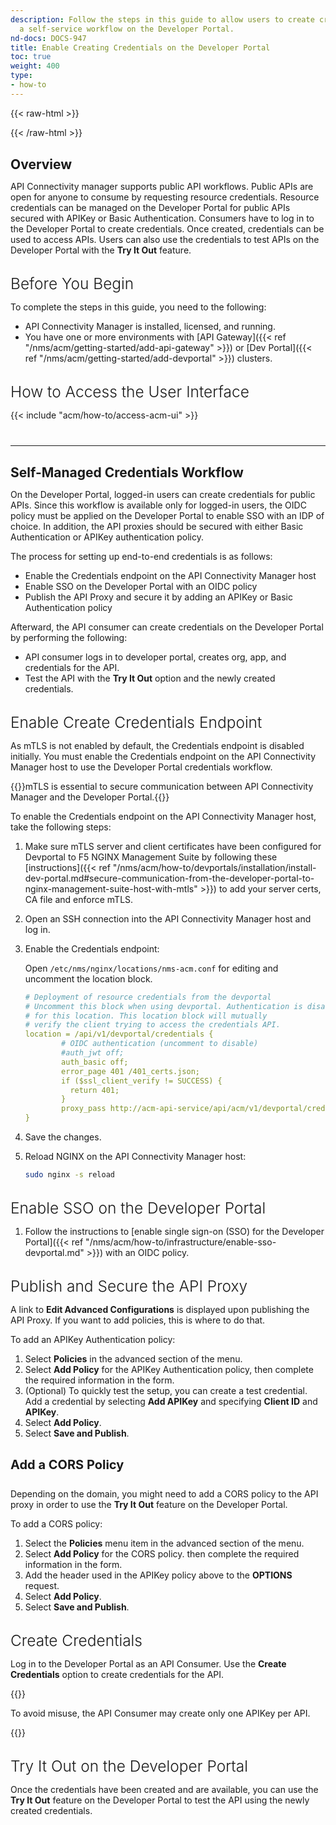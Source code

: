 ```yaml
---
description: Follow the steps in this guide to allow users to create credentials as
  a self-service workflow on the Developer Portal.
nd-docs: DOCS-947
title: Enable Creating Credentials on the Developer Portal
toc: true
weight: 400
type:
- how-to
---
```


{{< raw-html >}}
<style>
    h2 {
        margin-top: 30px;
        margin-bottom: 10px;
    }
    h3 {
        margin-top: 30px;
        margin-bottom: 10px;
        font-weight: 300;
        font-size: 1.75em;
    }
    h4 {
        margin-top: 30px;
        font-size: 20px;
    }
    hr {
        margin-top: 40px;
        margin-bottom: 20px;
    }
</style>
{{< /raw-html >}}
## Overview

API Connectivity manager supports public API workflows. Public APIs are open for anyone to consume by requesting resource credentials. Resource credentials can be managed on the Developer Portal for public APIs secured with APIKey or Basic Authentication. Consumers have to log in to the Developer Portal to create credentials. Once created, credentials can be used to access APIs. Users can also use the credentials to test APIs on the Developer Portal with the **Try It Out** feature.

### Before You Begin

To complete the steps in this guide, you need to the following:

- API Connectivity Manager is installed, licensed, and running.
- You have one or more environments with [API Gateway]({{< ref "/nms/acm/getting-started/add-api-gateway" >}}) or [Dev Portal]({{< ref "/nms/acm/getting-started/add-devportal" >}}) clusters.

### How to Access the User Interface

{{< include "acm/how-to/access-acm-ui" >}}

---

## Self-Managed Credentials Workflow

On the Developer Portal, logged-in users can create credentials for public APIs. Since this workflow is available only for logged-in users, the OIDC policy must be applied on the Developer Portal to enable SSO with an IDP of choice. In addition, the API proxies should be secured with either Basic Authentication or APIKey authentication policy.

The process for setting up end-to-end credentials is as follows:

- Enable the Credentials endpoint on the API Connectivity Manager host
- Enable SSO on the Developer Portal with an OIDC policy
- Publish the API Proxy and secure it by adding an APIKey or Basic Authentication policy

Afterward, the API consumer can create credentials on the Developer Portal by performing the following:

- API consumer logs in to developer portal, creates org, app, and credentials for the API.
- Test the API with the **Try It Out** option and the newly created credentials.

### Enable Create Credentials Endpoint

As mTLS is not enabled by default, the Credentials endpoint is disabled initially. You must enable the Credentials endpoint on the API Connectivity Manager host to use the Developer Portal credentials workflow.

{{<important>}}mTLS is essential to secure communication between API Connectivity Manager and the Developer Portal.{{</important>}}

To enable the Credentials endpoint on the API Connectivity Manager host, take the following steps:

1. Make sure mTLS server and client certificates have been configured for Devportal to F5 NGINX Management Suite by following these [instructions]({{< ref "/nms/acm/how-to/devportals/installation/install-dev-portal.md#secure-communication-from-the-developer-portal-to-nginx-management-suite-host-with-mtls" >}}) to add your server certs, CA file and enforce mTLS.

1. Open an SSH connection into the API Connectivity Manager host and log in.

1. Enable the Credentials endpoint:

   Open `/etc/nms/nginx/locations/nms-acm.conf` for editing and uncomment the location block.

    ``` yaml
    # Deployment of resource credentials from the devportal
    # Uncomment this block when using devportal. Authentication is disabled
    # for this location. This location block will mutually
    # verify the client trying to access the credentials API.
    location = /api/v1/devportal/credentials {
            # OIDC authentication (uncomment to disable)
            #auth_jwt off;
            auth_basic off;
            error_page 401 /401_certs.json;
            if ($ssl_client_verify != SUCCESS) {
              return 401;
            }
            proxy_pass http://acm-api-service/api/acm/v1/devportal/credentials;
    }
    ```

1. Save the changes.

1. Reload NGINX on the API Connectivity Manager host:

    ```bash
    sudo nginx -s reload
    ```

### Enable SSO on the Developer Portal

1. Follow the instructions to [enable single sign-on (SSO) for the Developer Portal]({{< ref "/nms/acm/how-to/infrastructure/enable-sso-devportal.md" >}}) with an OIDC policy.

### Publish and Secure the API Proxy

A link to **Edit Advanced Configurations** is displayed upon publishing the API Proxy. If you want to add policies, this is where to do that.

To add an APIKey Authentication policy:

1. Select **Policies** in the advanced section of the menu.
2. Select **Add Policy** for the APIKey Authentication policy, then complete the required information in the form.
3. (Optional) To quickly test the setup, you can create a test credential. Add a credential by selecting **Add APIKey** and specifying **Client ID** and **APIKey**.
4. Select **Add Policy**.
5. Select **Save and Publish**.

#### Add a CORS Policy

Depending on the domain, you might need to add a CORS policy to the API proxy in order to use the **Try It Out** feature on the Developer Portal.

To add a CORS policy:

1. Select the **Policies** menu item in the advanced section of the menu.
2. Select **Add Policy** for the CORS policy. then complete the required information in the form.
3. Add the header used in the APIKey policy above to the **OPTIONS** request.
4. Select **Add Policy**.
5. Select **Save and Publish**.

### Create Credentials

Log in to the Developer Portal as an API Consumer. Use the **Create Credentials** option to create credentials for the API.

{{<important>}}

  To avoid misuse, the API Consumer may create only one APIKey per API.

{{</important>}}

### Try It Out on the Developer Portal

Once the credentials have been created and are available, you can use the **Try It Out** feature on the Developer Portal to test the API using the newly created credentials.
